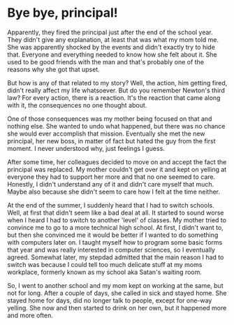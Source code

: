 # Bye bye, principal!

Apparently, they fired the principal just after the end of the school year. They didn't give any explanation, at least that was what my mom told me. She was apparently shocked by the events and didn't exactly try to hide that. Everyone and everything needed to know how she felt about it. She used to be good friends with the man and that's probably one of the reasons why she got that upset.

But how is any of that related to my story? Well, the action, him getting fired, didn't really affect my life whatsoever. But do you remember Newton's third law? For every action, there is a reaction. It's the reaction that came along with it, the consequences no one thought about.

One of those consequences was my mother being focused on that and nothing else. She wanted to undo what happened, but there was no chance she would ever accomplish that mission. Eventually she met the new principal, her new boss, in matter of fact but hated the guy from the first moment. I never understood why, just feelings I guess.

After some time, her colleagues decided to move on and accept the fact the principal was replaced. My mother couldn't get over it and kept on yelling at everyone they had to support her more and that no one seemed to care. Honestly, I didn't understand any of it and didn't care myself that much. Maybe also because she didn't seem to care how I felt at the time neither.

At the end of the summer, I suddenly heard that I had to switch schools. Well, at first that didn't seem like a bad deal at all. It started to sound worse when I heard I had to switch to another 'level' of classes. My mother tried to convince me to go to a more technical high school. At first, I didn't want to, but then she convinced me it would be better if I wanted to do something with computers later on. I taught myself how to program some basic forms that year and was really interested in computer sciences, so I eventually agreed. Somewhat later, my stepdad admitted that the main reason I had to switch was because I could tell too much delicate stuff at my moms workplace, formerly known as my school aka Satan's waiting room.

So, I went to another school and my mom kept on working at the same, but not for long. After a couple of days, she called in sick and stayed home. She stayed home for days, did no longer talk to people, except for one-way yelling. She now and then started to drink on her own, but it happened more and more often.
